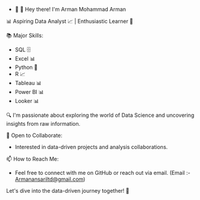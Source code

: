 - 👋 👋 Hey there! I'm Arman Mohammad Arman 

📊 Aspiring Data Analyst 📈 | Enthusiastic Learner 🌱

📚 Major Skills:
   - SQL 🗄️
   - Excel 📊
   - Python 🐍
   - R 📈
   - Tableau 📊
   - Power BI 📊
   - Looker 📊

🔍 I'm passionate about exploring the world of Data Science and uncovering insights from raw information.

🤝 Open to Collaborate:
   - Interested in data-driven projects and analysis collaborations.

📫 How to Reach Me:
   - Feel free to connect with me on GitHub or reach out via email.
(Email :- Armanansariltd@gmail.com)

Let's dive into the data-driven journey together! 🚀

<!---
Being-arman/Being-arman is a ✨ special ✨ repository because its `README.md` (this file) appears on your GitHub profile.
You can click the Preview link to take a look at your changes.
--->
